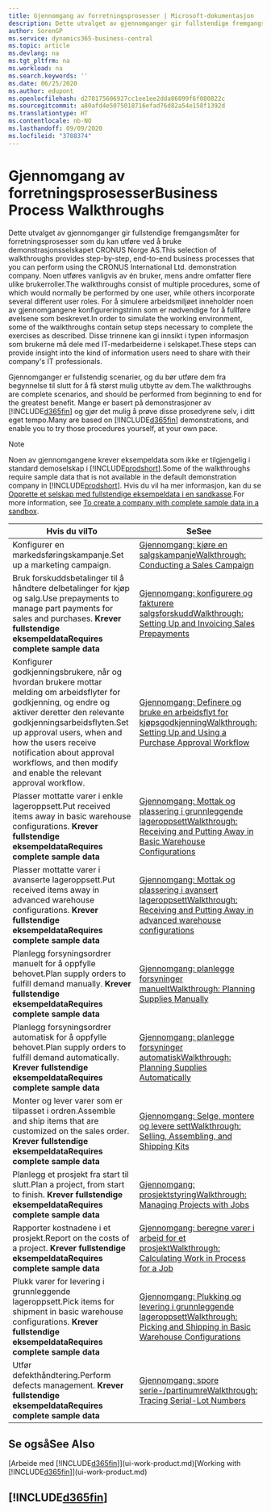```yaml
---
title: Gjennomgang av forretningsprosesser | Microsoft-dokumentasjon
description: Dette utvalget av gjennomganger gir fullstendige fremgangsmåter for forretningsprosesser som du kan utføre ved å bruke demonstrasjonsselskapet CRONUS Norge AS. Noen utføres vanligvis av én bruker, mens andre omfatter flere ulike brukerroller. For å simulere arbeidsmiljøet inneholder noen av gjennomgangene konfigureringstrinn som er nødvendige for å fullføre øvelsene som beskrevet. Disse trinnene kan gi innsikt i typen informasjon som brukerne må dele med IT-medarbeiderne i selskapet.
author: SorenGP
ms.service: dynamics365-business-central
ms.topic: article
ms.devlang: na
ms.tgt_pltfrm: na
ms.workload: na
ms.search.keywords: ''
ms.date: 06/25/2020
ms.author: edupont
ms.openlocfilehash: d278175606927cc1ee1ee2dda86099f6f080822c
ms.sourcegitcommit: a80afd4e5075018716efad76d82a54e158f1392d
ms.translationtype: HT
ms.contentlocale: nb-NO
ms.lasthandoff: 09/09/2020
ms.locfileid: "3788374"
---
```

# <a name="business-process-walkthroughs"></a><span data-ttu-id="e874b-106">Gjennomgang av forretningsprosesser</span><span class="sxs-lookup"><span data-stu-id="e874b-106">Business Process Walkthroughs</span></span>

<span data-ttu-id="e874b-107">Dette utvalget av gjennomganger gir fullstendige fremgangsmåter for forretningsprosesser som du kan utføre ved å bruke demonstrasjonsselskapet CRONUS Norge AS.</span><span class="sxs-lookup"><span data-stu-id="e874b-107">This selection of walkthroughs provides step-by-step, end-to-end business processes that you can perform using the CRONUS International Ltd. demonstration company.</span></span> <span data-ttu-id="e874b-108">Noen utføres vanligvis av én bruker, mens andre omfatter flere ulike brukerroller.</span><span class="sxs-lookup"><span data-stu-id="e874b-108">The walkthroughs consist of multiple procedures, some of which would normally be performed by one user, while others incorporate several different user roles.</span></span> <span data-ttu-id="e874b-109">For å simulere arbeidsmiljøet inneholder noen av gjennomgangene konfigureringstrinn som er nødvendige for å fullføre øvelsene som beskrevet.</span><span class="sxs-lookup"><span data-stu-id="e874b-109">In order to simulate the working environment, some of the walkthroughs contain setup steps necessary to complete the exercises as described.</span></span> <span data-ttu-id="e874b-110">Disse trinnene kan gi innsikt i typen informasjon som brukerne må dele med IT-medarbeiderne i selskapet.</span><span class="sxs-lookup"><span data-stu-id="e874b-110">These steps can provide insight into the kind of information users need to share with their company's IT professionals.</span></span>  

 <span data-ttu-id="e874b-111">Gjennomganger er fullstendig scenarier, og du bør utføre dem fra begynnelse til slutt for å få størst mulig utbytte av dem.</span><span class="sxs-lookup"><span data-stu-id="e874b-111">The walkthroughs are complete scenarios, and should be performed from beginning to end for the greatest benefit.</span></span> <span data-ttu-id="e874b-112">Mange er basert på demonstrasjoner av [!INCLUDE[d365fin](includes/d365fin_md.md)] og gjør det mulig å prøve disse prosedyrene selv, i ditt eget tempo.</span><span class="sxs-lookup"><span data-stu-id="e874b-112">Many are based on [!INCLUDE[d365fin](includes/d365fin_md.md)] demonstrations, and enable you to try those procedures yourself, at your own pace.</span></span>  

> [!NOTE]
> <span data-ttu-id="e874b-113">Noen av gjennomgangene krever eksempeldata som ikke er tilgjengelig i standard demoselskap i [!INCLUDE[prodshort](includes/prodshort.md)].</span><span class="sxs-lookup"><span data-stu-id="e874b-113">Some of the walkthroughs require sample data that is not available in the default demonstration company in [!INCLUDE[prodshort](includes/prodshort.md)].</span></span> <span data-ttu-id="e874b-114">Hvis du vil ha mer informasjon, kan du se [Opprette et selskap med fullstendige eksempeldata i en sandkasse](across-how-create-sandbox-environment.md#to-create-a-company-with-complete-sample-data-in-a-sandbox).</span><span class="sxs-lookup"><span data-stu-id="e874b-114">For more information, see [To create a company with complete sample data in a sandbox](across-how-create-sandbox-environment.md#to-create-a-company-with-complete-sample-data-in-a-sandbox).</span></span>

|<span data-ttu-id="e874b-115">Hvis du vil</span><span class="sxs-lookup"><span data-stu-id="e874b-115">To</span></span>|<span data-ttu-id="e874b-116">Se</span><span class="sxs-lookup"><span data-stu-id="e874b-116">See</span></span>|  
|--------|---------|  
|<span data-ttu-id="e874b-117">Konfigurer en markedsføringskampanje.</span><span class="sxs-lookup"><span data-stu-id="e874b-117">Set up a marketing campaign.</span></span>|[<span data-ttu-id="e874b-118">Gjennomgang: kjøre en salgskampanje</span><span class="sxs-lookup"><span data-stu-id="e874b-118">Walkthrough: Conducting a Sales Campaign</span></span>](walkthrough-conducting-a-sales-campaign.md)|  
|<span data-ttu-id="e874b-119">Bruk forskuddsbetalinger til å håndtere delbetalinger for kjøp og salg.</span><span class="sxs-lookup"><span data-stu-id="e874b-119">Use prepayments to manage part payments for sales and purchases.</span></span> <span data-ttu-id="e874b-120">**Krever fullstendige eksempeldata**</span><span class="sxs-lookup"><span data-stu-id="e874b-120">**Requires complete sample data**</span></span> |[<span data-ttu-id="e874b-121">Gjennomgang: konfigurere og fakturere salgsforskudd</span><span class="sxs-lookup"><span data-stu-id="e874b-121">Walkthrough: Setting Up and Invoicing Sales Prepayments</span></span>](walkthrough-setting-up-and-invoicing-sales-prepayments.md)|  
|<span data-ttu-id="e874b-122">Konfigurer godkjenningsbrukere, når og hvordan brukere mottar melding om arbeidsflyter for godkjenning, og endre og aktiver deretter den relevante godkjenningsarbeidsflyten.</span><span class="sxs-lookup"><span data-stu-id="e874b-122">Set up approval users, when and how the users receive notification about approval workflows, and then modify and enable the relevant approval workflow.</span></span>|[<span data-ttu-id="e874b-123">Gjennomgang: Definere og bruke en arbeidsflyt for kjøpsgodkjenning</span><span class="sxs-lookup"><span data-stu-id="e874b-123">Walkthrough: Setting Up and Using a Purchase Approval Workflow</span></span>](walkthrough-setting-up-and-using-a-purchase-approval-workflow.md)|  
|<span data-ttu-id="e874b-124">Plasser mottatte varer i enkle lageroppsett.</span><span class="sxs-lookup"><span data-stu-id="e874b-124">Put received items away in basic warehouse configurations.</span></span> <span data-ttu-id="e874b-125">**Krever fullstendige eksempeldata**</span><span class="sxs-lookup"><span data-stu-id="e874b-125">**Requires complete sample data**</span></span>|[<span data-ttu-id="e874b-126">Gjennomgang: Mottak og plassering i grunnleggende lageroppsett</span><span class="sxs-lookup"><span data-stu-id="e874b-126">Walkthrough: Receiving and Putting Away in Basic Warehouse Configurations</span></span>](walkthrough-receiving-and-putting-away-in-basic-warehousing.md)|  
|<span data-ttu-id="e874b-127">Plasser mottatte varer i avanserte lageroppsett.</span><span class="sxs-lookup"><span data-stu-id="e874b-127">Put received items away in advanced warehouse configurations.</span></span> <span data-ttu-id="e874b-128">**Krever fullstendige eksempeldata**</span><span class="sxs-lookup"><span data-stu-id="e874b-128">**Requires complete sample data**</span></span>|[<span data-ttu-id="e874b-129">Gjennomgang: Mottak og plassering i avansert lageroppsett</span><span class="sxs-lookup"><span data-stu-id="e874b-129">Walkthrough: Receiving and Putting Away in advanced warehouse configurations</span></span>](walkthrough-receiving-and-putting-away-in-advanced-warehousing.md)|  
|<span data-ttu-id="e874b-130">Planlegg forsyningsordrer manuelt for å oppfylle behovet.</span><span class="sxs-lookup"><span data-stu-id="e874b-130">Plan supply orders to fulfill demand manually.</span></span> <span data-ttu-id="e874b-131">**Krever fullstendige eksempeldata**</span><span class="sxs-lookup"><span data-stu-id="e874b-131">**Requires complete sample data**</span></span>|[<span data-ttu-id="e874b-132">Gjennomgang: planlegge forsyninger manuelt</span><span class="sxs-lookup"><span data-stu-id="e874b-132">Walkthrough: Planning Supplies Manually</span></span>](walkthrough-planning-supplies-manually.md)|  
|<span data-ttu-id="e874b-133">Planlegg forsyningsordrer automatisk for å oppfylle behovet.</span><span class="sxs-lookup"><span data-stu-id="e874b-133">Plan supply orders to fulfill demand automatically.</span></span> <span data-ttu-id="e874b-134">**Krever fullstendige eksempeldata**</span><span class="sxs-lookup"><span data-stu-id="e874b-134">**Requires complete sample data**</span></span>|[<span data-ttu-id="e874b-135">Gjennomgang: planlegge forsyninger automatisk</span><span class="sxs-lookup"><span data-stu-id="e874b-135">Walkthrough: Planning Supplies Automatically</span></span>](walkthrough-planning-supplies-automatically.md)|  
|<span data-ttu-id="e874b-136">Monter og lever varer som er tilpasset i ordren.</span><span class="sxs-lookup"><span data-stu-id="e874b-136">Assemble and ship items that are customized on the sales order.</span></span> <span data-ttu-id="e874b-137">**Krever fullstendige eksempeldata**</span><span class="sxs-lookup"><span data-stu-id="e874b-137">**Requires complete sample data**</span></span>|[<span data-ttu-id="e874b-138">Gjennomgang: Selge, montere og levere sett</span><span class="sxs-lookup"><span data-stu-id="e874b-138">Walkthrough: Selling, Assembling, and Shipping Kits</span></span>](walkthrough-selling-assembling-and-shipping-kits.md)|  
|<span data-ttu-id="e874b-139">Planlegg et prosjekt fra start til slutt.</span><span class="sxs-lookup"><span data-stu-id="e874b-139">Plan a project, from start to finish.</span></span> <span data-ttu-id="e874b-140">**Krever fullstendige eksempeldata**</span><span class="sxs-lookup"><span data-stu-id="e874b-140">**Requires complete sample data**</span></span>|[<span data-ttu-id="e874b-141">Gjennomgang: prosjektstyring</span><span class="sxs-lookup"><span data-stu-id="e874b-141">Walkthrough: Managing Projects with Jobs</span></span>](walkthrough-managing-projects-with-jobs.md)|  
|<span data-ttu-id="e874b-142">Rapporter kostnadene i et prosjekt.</span><span class="sxs-lookup"><span data-stu-id="e874b-142">Report on the costs of a project.</span></span> <span data-ttu-id="e874b-143">**Krever fullstendige eksempeldata**</span><span class="sxs-lookup"><span data-stu-id="e874b-143">**Requires complete sample data**</span></span>|[<span data-ttu-id="e874b-144">Gjennomgang: beregne varer i arbeid for et prosjekt</span><span class="sxs-lookup"><span data-stu-id="e874b-144">Walkthrough: Calculating Work in Process for a Job</span></span>](walkthrough-calculating-work-in-process-for-a-job.md)|  
|<span data-ttu-id="e874b-145">Plukk varer for levering i grunnleggende lageroppsett.</span><span class="sxs-lookup"><span data-stu-id="e874b-145">Pick items for shipment in basic warehouse configurations.</span></span> <span data-ttu-id="e874b-146">**Krever fullstendige eksempeldata**</span><span class="sxs-lookup"><span data-stu-id="e874b-146">**Requires complete sample data**</span></span>|[<span data-ttu-id="e874b-147">Gjennomgang: Plukking og levering i grunnleggende lageroppsett</span><span class="sxs-lookup"><span data-stu-id="e874b-147">Walkthrough: Picking and Shipping in Basic Warehouse Configurations</span></span>](walkthrough-picking-and-shipping-in-basic-warehousing.md)|  
|<span data-ttu-id="e874b-148">Utfør defekthåndtering.</span><span class="sxs-lookup"><span data-stu-id="e874b-148">Perform defects management.</span></span> <span data-ttu-id="e874b-149">**Krever fullstendige eksempeldata**</span><span class="sxs-lookup"><span data-stu-id="e874b-149">**Requires complete sample data**</span></span>|[<span data-ttu-id="e874b-150">Gjennomgang: spore serie-/partinumre</span><span class="sxs-lookup"><span data-stu-id="e874b-150">Walkthrough: Tracing Serial-Lot Numbers</span></span>](walkthrough-tracing-serial-lot-numbers.md)|  

## <a name="see-also"></a><span data-ttu-id="e874b-151">Se også</span><span class="sxs-lookup"><span data-stu-id="e874b-151">See Also</span></span>

<span data-ttu-id="e874b-152">[Arbeide med [!INCLUDE[d365fin](includes/d365fin_md.md)]](ui-work-product.md)</span><span class="sxs-lookup"><span data-stu-id="e874b-152">[Working with [!INCLUDE[d365fin](includes/d365fin_md.md)]](ui-work-product.md)</span></span>  

## [!INCLUDE[d365fin](includes/free_trial_md.md)]  

